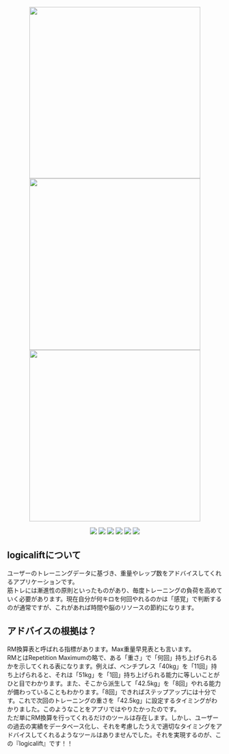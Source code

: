 <p align="center">
    <img src="https://github.com/HossyWorlds/logicalift/assets/124346220/4d5d10fe-cc6f-4f23-9c5f-daece5ab6663" width="" height="400">
    <img src="https://github.com/HossyWorlds/logicalift/assets/124346220/e19215cf-c729-405f-b280-8a9770818e9e" width="" height="400">
    <img src="https://github.com/HossyWorlds/logicalift/assets/124346220/86c69282-6539-4b9f-9505-ef0e93b8507b" width="" height="400">
</p>

<p align="center">
    <!-- フレームワーク一覧 -->
    <img src="https://img.shields.io/badge/-Laravel-E74430.svg?logo=laravel&style=plastic">
    <!-- フロントエンドの言語一覧 -->
    <img src="https://img.shields.io/badge/-Html5-E34F26.svg?logo=html5&style=plastic">
    <img src="https://img.shields.io/badge/-Css3-1572B6.svg?logo=css3&style=plastic">
    <img src="https://img.shields.io/badge/-Javascript-F7DF1E.svg?logo=javascript&style=plastic">
    <!-- バックエンドの言語一覧 -->
    <img src="https://img.shields.io/badge/-Php-777BB4.svg?logo=php&style=plastic">
    <!-- データベース -->
    <img src="https://img.shields.io/badge/-Mysql-4479A1.svg?logo=mysql&style=plastic">
</p>

## logicaliftについて

ユーザーのトレーニングデータに基づき、重量やレップ数をアドバイスしてくれるアプリケーションです。  
筋トレには漸進性の原則といったものがあり、毎度トレーニングの負荷を高めていく必要があります。現在自分が何キロを何回やれるのかは「感覚」で判断するのが通常ですが、これがあれば時間や脳のリソースの節約になります。


## アドバイスの根拠は？

RM換算表と呼ばれる指標があります。Max重量早見表とも言います。  
RMとはRepetition Maximumの略で、ある「重さ」で「何回」持ち上げられるかを示してくれる表になります。例えば、ベンチプレス「40kg」を「11回」持ち上げられると、それは「51kg」を「1回」持ち上げられる能力に等しいことがひと目でわかります。また、そこから派生して「42.5kg」を「8回」やれる能力が備わっていることもわかります。「8回」できればステップアップには十分です。これで次回のトレーニングの重さを「42.5kg」に設定するタイミングがわかりました。このようなことをアプリではやりたかったのです。  
ただ単にRM換算を行ってくれるだけのツールは存在します。しかし、ユーザーの過去の実績をデータベース化し、それを考慮したうえで適切なタイミングをアドバイスしてくれるようなツールはありませんでした。それを実現するのが、この『logicalift』です！！
